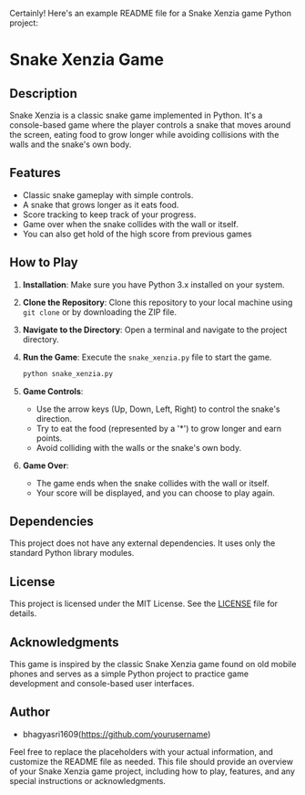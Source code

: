 Certainly! Here's an example README file for a Snake Xenzia game Python project:

# Snake Xenzia Game

## Description

Snake Xenzia is a classic snake game implemented in Python. It's a console-based game where the player controls a snake that moves around the screen, eating food to grow longer while avoiding collisions with the walls and the snake's own body.

## Features

- Classic snake gameplay with simple controls.
- A snake that grows longer as it eats food.
- Score tracking to keep track of your progress.
- Game over when the snake collides with the wall or itself.
- You can also get hold of the high score from previous games

## How to Play

1. **Installation**: Make sure you have Python 3.x installed on your system.

2. **Clone the Repository**: Clone this repository to your local machine using `git clone` or by downloading the ZIP file.

3. **Navigate to the Directory**: Open a terminal and navigate to the project directory.

4. **Run the Game**: Execute the `snake_xenzia.py` file to start the game.

   ```bash
   python snake_xenzia.py
   ```

5. **Game Controls**:
   - Use the arrow keys (Up, Down, Left, Right) to control the snake's direction.
   - Try to eat the food (represented by a '*') to grow longer and earn points.
   - Avoid colliding with the walls or the snake's own body.

6. **Game Over**:
   - The game ends when the snake collides with the wall or itself.
   - Your score will be displayed, and you can choose to play again.

## Dependencies

This project does not have any external dependencies. It uses only the standard Python library modules.

## License

This project is licensed under the MIT License. See the [LICENSE](LICENSE) file for details.

## Acknowledgments

This game is inspired by the classic Snake Xenzia game found on old mobile phones and serves as a simple Python project to practice game development and console-based user interfaces.

## Author

- bhagyasri1609(https://github.com/yourusername)

Feel free to replace the placeholders with your actual information, and customize the README file as needed. This file should provide an overview of your Snake Xenzia game project, including how to play, features, and any special instructions or acknowledgments.
